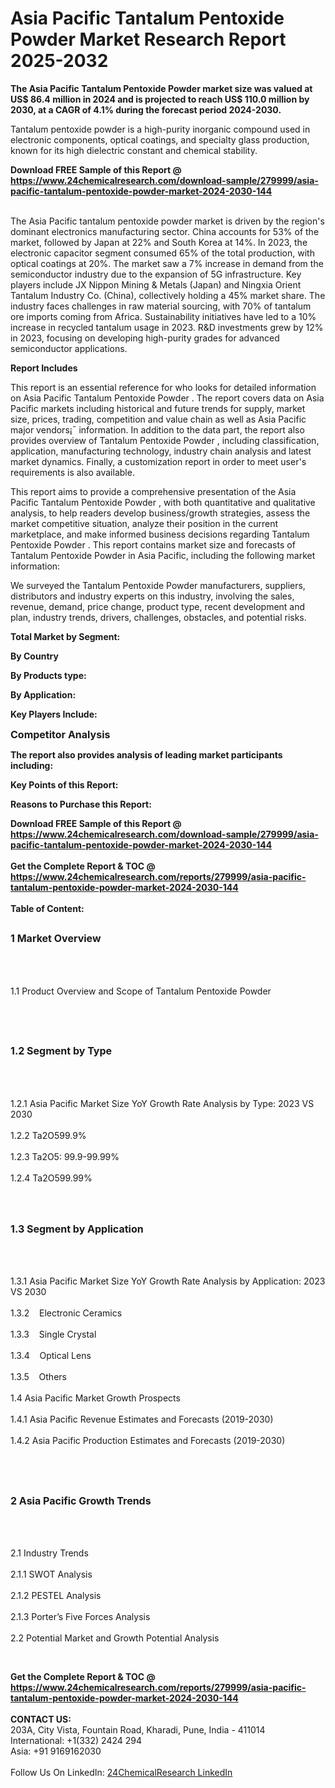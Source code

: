 <h1>Asia Pacific Tantalum Pentoxide Powder  Market Research Report 2025-2032</h1><p><strong>The Asia Pacific Tantalum Pentoxide Powder market size was valued at US$ 86.4 million in 2024 and is projected to reach US$ 110.0 million by 2030, at a CAGR of 4.1% during the forecast period 2024-2030.</strong></p><p>
</p><p>Tantalum pentoxide powder is a high-purity inorganic compound used in electronic components, optical coatings, and specialty glass production, known for its high dielectric constant and chemical stability.</p><div><b>Download FREE Sample of this Report @ 
            <a href="https://www.24chemicalresearch.com/download-sample/279999/asia-pacific-tantalum-pentoxide-powder-market-2024-2030-144">
            https://www.24chemicalresearch.com/download-sample/279999/asia-pacific-tantalum-pentoxide-powder-market-2024-2030-144</a></b></div><br><p>
</p><p>The Asia Pacific tantalum pentoxide powder market is driven by the region's dominant electronics manufacturing sector. China accounts for 53% of the market, followed by Japan at 22% and South Korea at 14%. In 2023, the electronic capacitor segment consumed 65% of the total production, with optical coatings at 20%. The market saw a 7% increase in demand from the semiconductor industry due to the expansion of 5G infrastructure. Key players include JX Nippon Mining &amp; Metals (Japan) and Ningxia Orient Tantalum Industry Co. (China), collectively holding a 45% market share. The industry faces challenges in raw material sourcing, with 70% of tantalum ore imports coming from Africa. Sustainability initiatives have led to a 10% increase in recycled tantalum usage in 2023. R&amp;D investments grew by 12% in 2023, focusing on developing high-purity grades for advanced semiconductor applications.</p><p>
</p><p><strong>Report Includes</strong></p><p>
</p><p>This report is an essential reference for who looks for detailed information on Asia Pacific Tantalum Pentoxide Powder . The report covers data on Asia Pacific markets including historical and future trends for supply, market size, prices, trading, competition and value chain as well as Asia Pacific major vendors¡¯ information. In addition to the data part, the report also provides overview of Tantalum Pentoxide Powder , including classification, application, manufacturing technology, industry chain analysis and latest market dynamics. Finally, a customization report in order to meet user's requirements is also available.</p><p>
</p><p>This report aims to provide a comprehensive presentation of the Asia Pacific Tantalum Pentoxide Powder , with both quantitative and qualitative analysis, to help readers develop business/growth strategies, assess the market competitive situation, analyze their position in the current marketplace, and make informed business decisions regarding Tantalum Pentoxide Powder . This report contains market size and forecasts of Tantalum Pentoxide Powder in Asia Pacific, including the following market information:</p><p>
We surveyed the Tantalum Pentoxide Powder manufacturers, suppliers, distributors and industry experts on this industry, involving the sales, revenue, demand, price change, product type, recent development and plan, industry trends, drivers, challenges, obstacles, and potential risks.</p><p>
</p><p><strong>Total Market by Segment:</strong></p><p>
<strong>By Country</strong></p><p>
</p><p>
<strong>By Products type:</strong></p><p>
</p><p>
<strong>By Application:</strong></p><p>
</p><p>
<strong>Key Players Include:</strong></p><p>
</p><p>
</p><p><strong style="font-size:16px">Competitor Analysis</strong></p><p>
</p><p><strong>The report also provides analysis of leading market participants including:</strong></p><p>
</p><p>
</p><p><strong>Key Points of this Report:</strong></p><p>
</p><p>
</p><p><strong>Reasons to Purchase this Report:</strong></p><p>
</p><div><b>Download FREE Sample of this Report @ 
            <a href="https://www.24chemicalresearch.com/download-sample/279999/asia-pacific-tantalum-pentoxide-powder-market-2024-2030-144">
            https://www.24chemicalresearch.com/download-sample/279999/asia-pacific-tantalum-pentoxide-powder-market-2024-2030-144</a></b></div><br><div><b>Get the Complete Report & TOC @ 
            <a href="https://www.24chemicalresearch.com/reports/279999/asia-pacific-tantalum-pentoxide-powder-market-2024-2030-144">
            https://www.24chemicalresearch.com/reports/279999/asia-pacific-tantalum-pentoxide-powder-market-2024-2030-144</a></b></div><br>
            <b>Table of Content:</b><p><h2><span style="font-size:16px"><strong>1 Market Overview&nbsp;&nbsp; &nbsp;</strong></span></h2><br />
<br />
<p>1.1 Product Overview and Scope of Tantalum Pentoxide Powder &nbsp;</p><br />
<br />
<h2><strong><span style="font-size:16px">1.2 Segment by Type&nbsp;&nbsp; &nbsp;</span></strong></h2><br />
<br />
<p>1.2.1 Asia Pacific Market Size YoY Growth Rate Analysis by Type: 2023 VS 2030&nbsp;&nbsp; &nbsp;<br /><br />
1.2.2 Ta2O599.9%&nbsp;&nbsp; &nbsp;<br /><br />
1.2.3 Ta2O5: 99.9-99.99%<br /><br />
1.2.4 Ta2O599.99%<br /><br />
<br />
<h2><span style="font-size:16px"><strong>1.3 Segment by Application&nbsp;&nbsp;</strong></span></h2><br />
<br />
<p>1.3.1 Asia Pacific Market Size YoY Growth Rate Analysis by Application: 2023 VS 2030&nbsp;&nbsp; &nbsp;<br /><br />
1.3.2&nbsp;&nbsp; &nbsp;Electronic Ceramics<br /><br />
1.3.3&nbsp;&nbsp; &nbsp;Single Crystal<br /><br />
1.3.4&nbsp;&nbsp; &nbsp;Optical Lens<br /><br />
1.3.5&nbsp;&nbsp; &nbsp;Others<br /><br />
1.4 Asia Pacific Market Growth Prospects&nbsp;&nbsp; &nbsp;<br /><br />
1.4.1 Asia Pacific Revenue Estimates and Forecasts (2019-2030)&nbsp;&nbsp; &nbsp;<br /><br />
1.4.2 Asia Pacific Production Estimates and Forecasts (2019-2030)&nbsp;&nbsp;</p><br />
<br />
<h2><span style="font-size:16px"><strong>2 Asia Pacific Growth Trends&nbsp;&nbsp; &nbsp;</strong></span></h2><br />
<br />
<p>2.1 Industry Trends&nbsp;&nbsp; &nbsp;<br /><br />
2.1.1 SWOT Analysis&nbsp;&nbsp; &nbsp;<br /><br />
2.1.2 PESTEL Analysis&nbsp;&nbsp; &nbsp;<br /><br />
2.1.3 Porter&rsquo;s Five Forces Analysis&nbsp;&nbsp; &nbsp;<br /><br />
2.2 Potential Market and Growth Potential Analysis&nbsp;&nbsp; &nbsp;</p><br />
</p><div><b>Get the Complete Report & TOC @ 
            <a href="https://www.24chemicalresearch.com/reports/279999/asia-pacific-tantalum-pentoxide-powder-market-2024-2030-144">
            https://www.24chemicalresearch.com/reports/279999/asia-pacific-tantalum-pentoxide-powder-market-2024-2030-144</a></b></div><br><b>CONTACT US:</b><br>
            203A, City Vista, Fountain Road, Kharadi, Pune, India - 411014<br>
            International: +1(332) 2424 294<br>
            Asia: +91 9169162030 <br><br>
            Follow Us On LinkedIn: <a href="https://www.linkedin.com/company/24chemicalresearch/">24ChemicalResearch LinkedIn</a>